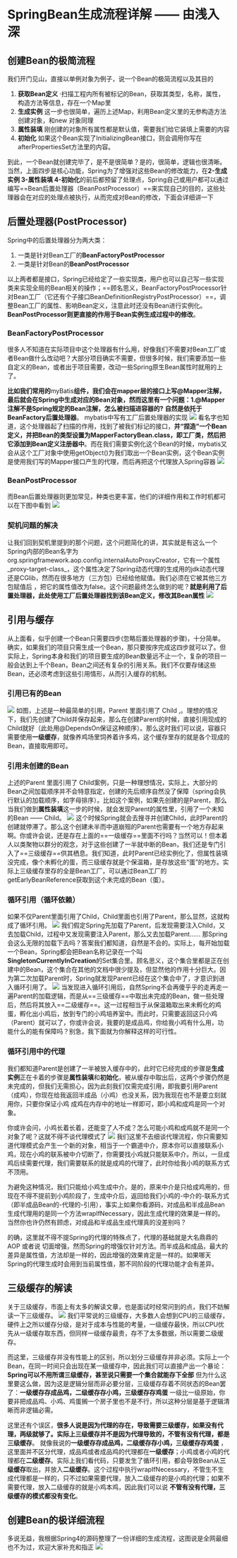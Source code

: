 # SpringBean生成流程详解 —— 由浅入深

创建Bean的极简流程
-----------

我们开门见山，直接以单例对象为例子，说一个Bean的极简流程以及其目的

1.  **获取Bean定义** ·扫描工程内所有被标记的Bean，获取其类型，名称，属性，构造方法等信息，存在一个Map里
2.  **生成实例** 这一步也很简单，遍历上述Map，利用Bean定义里的无参构造方法创建对象，和new 对象同理
3.  **属性装填** 刚创建的对象所有属性都是默认值，需要我们给它装填上需要的内容
4.  **初始化** 如果这个Bean实现了InitializingBean接口，则会调用你写在afterPropertiesSet方法里的内容。

到此，一个Bean就创建完毕了，是不是很简单？是的，很简单，逻辑也很清晰。当然，上面四步是核心功能，Spring为了增强对这些Bean的修改能力，在**2-生成实例 3-属性装填 4-初始化**的前后都预留了处理点，Spring自己或用户都可以通过编写==Bean后置处理器（BeanPostProcessor）==来实现自己的目的，这些处理器会在对应的处理点被执行，从而完成对Bean的修改，下面会详细讲一下

后置处理器(PostProcessor)
--------------------

Spring中的后置处理器分为两大类：

1.  一类是针对Bean工厂的**BeanFactoryPostProcessor**
2.  一类是针对Bean的**BeanPostProcessor**

以上两者都是接口，Spring已经给定了一些实现类，用户也可以自己写一些实现类来实现全局的Bean相关的操作；==顾名思义，BeanFactoryPostProcessor针对Bean工厂（它还有个子接口BeanDefinitionRegistryPostProcessor）==，调整Bean工厂的属性、影响Bean定义，注意此时还没有Bean进行实例化。**BeanPostProcessor则更直接的作用于Bean实例生成过程中的修改**。

### BeanFactoryPostProcessor

很多人不知道在实际项目中这个处理器有什么用，好像我们不需要对Bean工厂或者Bean做什么改动吧？大部分项目确实不需要，但很多时候，我们需要添加一些自定义的Bean，或者出于项目需要，改动一些Spring原生Bean属性时就用的上了。

**比如我们常用的**myBatis**组件，我们会在mapper层的接口上写@Mapper注解，最后就会在Spring中生成对应的Bean对象，然而这里有一个问题：1.@Mapper注解不是Spring规定的Bean注解，怎么被扫描进容器的?** **自然是依托于BeanFactory后置处理器**。 mybatis中写有工厂后置处理器的实现 ![](_assets/f836f0230f114f038cf9337c36141686~tplv-k3u1fbpfcp-jj-mark!3024!0!0!0!q75.awebp.webp)
 看名字也知道，这个处理器起了扫描的作用，找到了被我们标记的接口，**并“捏造”一个Bean定义，并把Bean的类型设置为MapperFactoryBean.class，即工厂类，然后把它添加到Bean定义注册器中**。而在我们需要实例化这个Bean的时候，mybatis又会从这个工厂对象中使用getObject()为我们取出一个Bean实例，这个Bean实例是使用我们写的Mapper接口产生的代理，而后再把这个代理放入Spring容器 ![](_assets/19023fc9c9fd4a79ae3f272938c7c37c~tplv-k3u1fbpfcp-jj-mark!3024!0!0!0!q75.awebp.webp)

### BeanPostProcessor

而Bean后置处理器则更加常见，种类也更丰富，他们的详细作用和工作时机都可以在下图中看到 ![](_assets/d9943a0f877a4f4c8c66a94bc5281c8e~tplv-k3u1fbpfcp-jj-mark!3024!0!0!0!q75.awebp.webp)

### 契机问题的解决

让我们回到契机里提到的那个问题，这个问题简化的讲，其实就是有这么一个Spring内部的Bean名字为org.springframework.aop.config.internalAutoProxyCreator，它有一个属性_proxy-target-class_，这个属性决定了Spring动态代理的生成用的jdk动态代理还是CGlib，然而在很多地方（三方包）已经给他赋值。我们必须在它被其他三方包赋值后 ，把它的属性值改为false。这个问题最终怎么做到的呢？**就是利用了后置处理器，此处使用工厂后置处理器找到该Bean定义，修改其Bean属性** ![](_assets/4af8a48798f04909a1ec82eb516cddc3~tplv-k3u1fbpfcp-jj-mark!3024!0!0!0!q75.awebp.webp)

引用与缓存
-----

从上面看，似乎创建一个Bean只需要四步(忽略后置处理器的步骤)，十分简单。确实，如果我们的项目只需生成一个Bean，那只要按序完成这四步就可以了。但实际上，Spring本身和我们的项目要生成的Bean数量远不止一个，复杂的项目一般会达到上千个Bean，Bean之间还有复杂的引用关系。我们不仅要存储这些Bean，还必须考虑到这些引用情形，从而引入缓存的机制。

### 引用已有的Bean

![](_assets/f402b05057284b56896550a573b04c35~tplv-k3u1fbpfcp-jj-mark!3024!0!0!0!q75.awebp.webp)
 如图，上述是一种最简单的引用，Parent 里面引用了 Child ,。理想的情况下，我们先创建了Child并保存起来，那么在创建Parent的时候，直接引用现成的Child就好（此处用@DependsOn保证这种顺序）。那么这时我们可以说，容器只需要使用**一级缓存**，就像养鸡场里饲养着许多鸡，这个缓存里存的就是各个现成的Bean，直接取用即可。

### 引用未创建的Bean

上述的Parent 里面引用了 Child案例，只是一种理想情况，实际上，大部分的Bean之间加载顺序并不会特意指定，创建的先后顺序自然没了保障（spring会执行默认的加载顺序，如字母排序）。比如这个案例，如果先创建的是Parent，那么当我们做到**属性装填**这一步的时候，就会发现Parent的属性里，引用了一个未知的Bean —— Child。 ![](_assets/cb40ec07432c4873b402f9dcff06e6b6~tplv-k3u1fbpfcp-jj-mark!3024!0!0!0!q75.awebp.webp)
 这个时候Spring就会去搜寻并创建Child，此时Parent的创建就停滞了。那么这个创建未半而中道崩殂的Parent也需要有一个地方存起来啊。你或许会说，还是存在上面的==一级缓存==里面不行吗？当然可以！但本着人以类聚物以群分的观念，对于这些创建了一半就中断的Bean，我们还是专门引入了==三级缓存==供其栖息。我们知道，此时Parent已经实例化了，但属性装填没完成，像个未孵化的蛋，而三级缓存就是个保温箱，是存放这些“蛋”的地方。实际上三级缓存里存的全是Bean工厂，可以通过Bean工厂的getEarlyBeanReference获取到这个未完成的Bean（蛋）。

### 循环引用（循环依赖）

如果不仅Parent里面引用了Child，Child里面也引用了Parent，那么显然，这就构成了循环引用。 ![](_assets/447c423802cb4ac9bcb9098e664fbfc9~tplv-k3u1fbpfcp-jj-mark!3024!0!0!0!q75.awebp.webp)
 我们假定Spring先加载了Parent，后发现需要注入Child，又去加载Child，过程中又发现需要注入Parent，那么又去加载Parent…… 那Spring会这么无限的加载下去吗？答案我们都知道，自然是不会的。实际上，每开始加载一个Bean，Spring都会把Bean名称记录在一个叫**SingletonCurrentlyInCreation**的Set集合里。顾名思义，这个集合里都是正在创建中的Bean，这个集合在其他的文档中很少提及，但显然他的作用十分巨大。因为第二次加载Parent时，Spring就发现Parent已经在这个集合中了，才意识到进入循环引用了。 ![](_assets/5a16713fa2014d31a30de0d602b12f86~tplv-k3u1fbpfcp-jj-mark!3024!0!0!0!q75.awebp.webp)
 当发现进入循环引用后，自然Spring不会再傻乎乎的走再走一遍Parent的加载逻辑，而是从==三级缓存==中取出未完成的Bean，做一些处理后，然后将其放入==二级缓存==。这一过程相当于从保温箱取出来未孵化的鸡蛋，孵化出小鸡后，放到专门的小鸡培养室中。而此时，只需要返回这只小鸡（Parent）就可以了，你或许会说，我要的是成品鸡，你给我小鸡有什么用，功能什么的能有保障吗？别急，我下面就为你解释这样的可行性。

### 循环引用中的代理

我们都知道Parent是创建了一半被放入缓存中的，此时它已经完成的步骤是**生成实例**正在卡着的步骤是**属性装填**和**初始化**，被从缓存中取出后，这两个步骤仍然是未完成的，但我们无需担心，因为此刻我们仅需完成引用，即我要引用Parent（成鸡），你现在给我返回半成品（小鸡）也没关系，因为我现在也不是要立刻就用你，只要你保证小鸡 成鸡在内存中的地址一样即可，即小鸡和成鸡是同一个对象。

你或许会问，小鸡长着长着，还能变了人不成？怎么可能小鸡和成鸡就不是同一个对象了呢？这就不得不谈代理模式了 ![](_assets/78c4b320610c49ee889b65be0d2200ed~tplv-k3u1fbpfcp-jj-mark!3024!0!0!0!q75.awebp.webp)
 我们这里不去细谈代理流程，你只需要知道代理模式会产生一个新的对象，相当于一个霸道中介，原本你可以直接联系小鸡，现在小鸡的联系被中介切断了，你需要找小鸡就只能联系中介。所以，一旦成鸡后续需要代理，我们需要联系的就是成鸡的代理了，此时你给我小鸡的联系方式不顶用。

为避免这种情况，我们只能给小鸡生成中介。是的，原来中介是只给成鸡用的，但现在不得不提前到小鸡阶段了，生成中介后，返回给我们小鸡的-中介的-联系方式（即半成品Bean的-代理的-引用），事实上如果你看源码，对成品和半成品Bean生成代理用的是同一个方法wrapIfNecessary，因此生成代理的效果是一样的。当然你也许仍然有顾虑，对成品和半成品生成代理真的没差别吗？

的确，这里就不得不提Spring的代理的特殊点了，代理的基础就是大名鼎鼎的AOP 或者说 切面增强，然而Spring的增强仅针对方法。而半成品和成品，最大的差异是属性值，方法却是一样的，因此增强的效果肯定是一样的。如果哪天Spring的代理生成时会用到当前属性值，那不同阶段的代理功能才会有差异。

三级缓存的解读
-------

关于三级缓存，市面上有太多的解读文章，也是面试时经常问到的点，我们不妨解读一下三级缓存。 ![](_assets/e9d0b94314c44893bbcf29ec514a7280~tplv-k3u1fbpfcp-jj-mark!3024!0!0!0!q75.awebp.webp)
 我们平常说的三级缓存，大多数人会想到CPU的三级缓存，硬件上之所以缓存分级，是对于成本与性能的考量，一级缓存最快，所以CPU优先从一级缓存取东西，但同样一级缓存最贵，存不了太多数据，所以需要二级缓存。

而这里，三级缓存并没有性能上的区别，所以划分三级缓存并非必须。实际上一个Bean，在同一时间只会出现在某一级缓存中，因此我们可以直接产出一个暴论： **Spring可以不用所谓三级缓存，甚至说只需要一个集合就能存下全部** 但为什么这里要这么做，因为这是逻辑分层而非必要分层，三级缓存存着不同状态的Bean罢了：**一级缓存存成品鸡，二级缓存存小鸡，三级缓存存鸡蛋** 一级比一级原始，你要非把成品鸡、小鸡、鸡蛋搁一个房子里也不是不行，所以这种分层是基于逻辑清晰而非逻辑必需。

这里还有个误区，**很多人说是因为代理的存在，导致需要三级缓存，如果没有代理，两级就够了。实际上三级缓存并不是因为代理导致的，不管有没有代理，都是三级缓存**。 就像我说的**一级缓存存成品鸡，二级缓存存小鸡，三级缓存存鸡蛋** ，这里面并不区分代理，成品鸡或者成品鸡的代理都在**一级缓存**；小鸡或者小鸡的代理都在**二级缓存**。实际上我们看代码，只要发生了循环引用，都会导致Bean从**三级缓存**取出，并放入**二级缓存**。这个过程中执行wrapIfNecessary，不管生不生成代理都是一样的，只不过如果需要代理，放入二级缓存的是小鸡的代理；如果不需要代理，放入二级缓存的就是小鸡本鸡，因此我们可以说 **不管有没有代理，三级缓存的模式都没有变化**。

创建Bean的极详细流程
------------

多说无益，我根据Spring4的源码整理了一份详细的生成流程，这图说是全网最细也不为过，欢迎大家补充和指正 ![](_assets/efb664e8986148d4b44e5a75ab5ef17a~tplv-k3u1fbpfcp-jj-mark!3024!0!0!0!q75.awebp.webp)